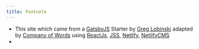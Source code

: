 ```yaml
---
title: footnote
---
```


* This site which came from a [GatsbyJS](https://www.gatsbyjs.org/docs/gatsby-starters/) Starter by [Greg Lobinski](https://www.greglobinski.com) adapted by [Company of Words](https://wordsco.uk) using [ReactJs](https://reactjs.org/), [JSS](http://cssinjs.org/), [Netlify](https://www.netlify.com/), [NetlifyCMS](https://www.netlifycms.org/)
* 
